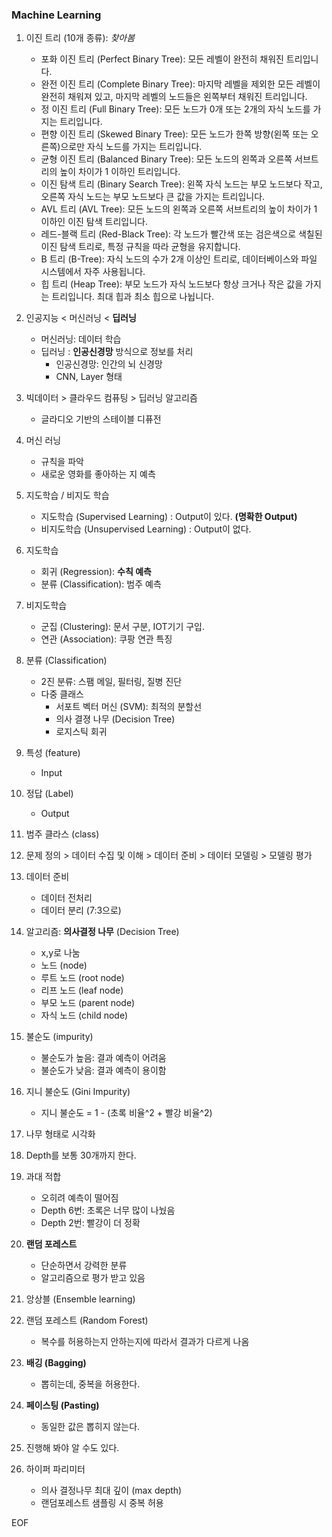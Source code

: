 ### Machine Learning

1. 이진 트리 (10개 종류): *찾아봄*
    - 포화 이진 트리 (Perfect Binary Tree): 모든 레벨이 완전히 채워진 트리입니다.
    - 완전 이진 트리 (Complete Binary Tree): 마지막 레벨을 제외한 모든 레벨이 완전히 채워져 있고, 마지막 레벨의 노드들은 왼쪽부터 채워진 트리입니다.
    - 정 이진 트리 (Full Binary Tree): 모든 노드가 0개 또는 2개의 자식 노드를 가지는 트리입니다.
    - 편향 이진 트리 (Skewed Binary Tree): 모든 노드가 한쪽 방향(왼쪽 또는 오른쪽)으로만 자식 노드를 가지는 트리입니다.
    - 균형 이진 트리 (Balanced Binary Tree): 모든 노드의 왼쪽과 오른쪽 서브트리의 높이 차이가 1 이하인 트리입니다.
    - 이진 탐색 트리 (Binary Search Tree): 왼쪽 자식 노드는 부모 노드보다 작고, 오른쪽 자식 노드는 부모 노드보다 큰 값을 가지는 트리입니다.
    - AVL 트리 (AVL Tree): 모든 노드의 왼쪽과 오른쪽 서브트리의 높이 차이가 1 이하인 이진 탐색 트리입니다.
    - 레드-블랙 트리 (Red-Black Tree): 각 노드가 빨간색 또는 검은색으로 색칠된 이진 탐색 트리로, 특정 규칙을 따라 균형을 유지합니다.
    - B 트리 (B-Tree): 자식 노드의 수가 2개 이상인 트리로, 데이터베이스와 파일 시스템에서 자주 사용됩니다.
    - 힙 트리 (Heap Tree): 부모 노드가 자식 노드보다 항상 크거나 작은 값을 가지는 트리입니다. 최대 힙과 최소 힙으로 나뉩니다.

2. 인공지능 < 머신러닝 < **딥러닝**
    - 머신러닝: 데이터 학습
    - 딥러닝 : **인공신경망** 방식으로 정보를 처리
        - 인공신경망: 인간의 뇌 신경망
        - CNN, Layer 형태

3. 빅데이터 > 클라우드 컴퓨팅 > 딥러닝 알고리즘
    - 글라디오 기반의 스테이블 디퓨전

4. 머신 러닝
    - 규칙을 파악
    - 새로운 영화를 좋아하는 지 예측

5. 지도학습 / 비지도 학습
    - 지도학습 (Supervised Learning) : Output이 있다. **(명확한 Output)**
    - 비지도학습 (Unsupervised Learning) : Output이 없다.

6. 지도학습
    - 회귀 (Regression): **수칙 예측**
    - 분류 (Classification): 범주 예측

7. 비지도학습
    - 군집 (Clustering): 문서 구분, IOT기기 구입.
    - 연관 (Association): 쿠팡 연관 특징

8. 분류 (Classification)
    - 2진 분류: 스팸 메일, 필터링, 질병 진단
    - 다중 클래스
        - 서포트 벡터 머신 (SVM): 최적의 분할선
        - 의사 결졍 나무 (Decision Tree)
        - 로지스틱 회귀

9. 특성 (feature)
    - Input

10. 정답 (Label)
    - Output

11. 범주 클라스 (class)

13. 문제 정의 > 데이터 수집 및 이해 > 데이터 준비 > 데이터 모델링 > 모델링 평가

14. 데이터 준비
    - 데이터 전처리
    - 데이터 분리 (7:3으로)

15. 알고리즘: **의사결정 나무** (Decision Tree)
    - x,y로 나눔
    - 노드 (node)
    - 루트 노드 (root node)
    - 리프 노드 (leaf node)
    - 부모 노드 (parent node)
    - 자식 노드 (child node)
    
16. 불순도 (impurity)
    - 불순도가 높음: 결과 예측이 어려움
    - 불순도가 낮음: 결과 예측이 용이함

17. 지니 불순도 (Gini Impurity)
    - 지니 불순도 = 1 - (초록 비율^2 + 빨강 비율^2)

18. 나무 형태로 시각화

19. Depth를 보통 30개까지 한다.

20. 과대 적합
    - 오히려 예측이 떨어짐
    - Depth 6번: 초록은 너무 많이 나눴음
    - Depth 2번: 빨강이 더 정확

21. **랜덤 포레스트**
    - 단순하면서 강력한 분류
    - 알고리즘으로 평가 받고 있음

22. 앙상블 (Ensemble learning)

23. 랜덤 포레스트 (Random Forest)
    - 복수를 허용하는지 안하는지에 따라서 결과가 다르게 나옴

24. **배깅 (Bagging)**
    - 뽑히는데, 중복을 허용한다.

25. **페이스팅 (Pasting)**
    - 동일한 값은 뽑히지 않는다.

26. 진행해 봐야 알 수도 있다.

27. 하이퍼 파리미터
    - 의사 결정나무 최대 깊이 (max depth)
    - 랜덤포레스트 샘플링 시 중복 허용

EOF 